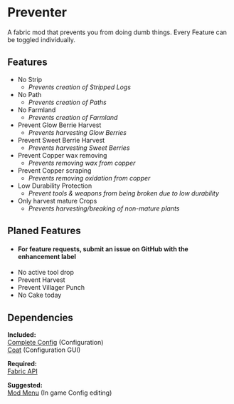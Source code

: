 # Preventer

A fabric mod that prevents you from doing dumb things.
Every Feature can be toggled individually.

## **Features**
- No Strip
  - _Prevents creation of Stripped Logs_
- No Path
  - _Prevents creation of Paths_
- No Farmland
  - _Prevents creation of Farmland_
- Prevent Glow Berrie Harvest
  - _Prevents harvesting Glow Berries_
- Prevent Sweet Berrie Harvest
  - _Prevents harvesting Sweet Berries_
- Prevent Copper wax removing
  - _Prevents removing wax from copper_
- Prevent Copper scraping
  - _Prevents removing oxidation from copper_
- Low Durability Protection
  - _Prevent tools & weapons from being broken due to low durability_
- Only harvest mature Crops
  - _Prevents harvesting/breaking of non-mature plants_

## Planed Features
- #### For feature requests, submit an issue on GitHub with the enhancement label
- No active tool drop
- Prevent Harvest
- Prevent Villager Punch
- No Cake today

## Dependencies
**Included:**  
[Complete Config](https://gitlab.com/Lortseam/completeconfig) (Configuration)\
[Coat](https://github.com/Siphalor/coat) (Configuration GUI)

**Required:**  
[Fabric API](https://github.com/FabricMC/fabric)

**Suggested:**  
[Mod Menu](https://github.com/TerraformersMC/ModMenu) (In game Config editing)
